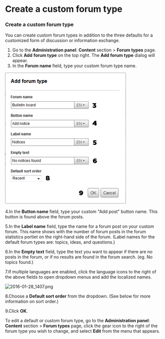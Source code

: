 # Create a custom forum type



### Create a custom forum type

You can create custom forum types in addition to the three defaults for a customized form of discussion or information exchange.

1. Go to the **Administration panel**: **Content** section &gt; **Forum types** page.
2. Click **Add** **forum type** on the top right. The **Add forum type** dialog will appear.
3. In the **Forum name** field, type your custom forum type name.

![](../../../.gitbook/assets/1%20%2819%29.png)



4.In the **Button name** field, type your custom "Add post" button name. This button is found above the forum posts.

5.In the **Label name** field, type the name for a forum post on your custom forum. This name shows with the number of forum posts in the forum statistics portlet on the right-hand side of the forum. \(Label names for the default forum types are: topics, ideas, and questions.\)

6.In the **Empty text** field, type the text you want to appear if there are no posts in the forum, or if no results are found in the forum search. \(eg. No topics found.\)

7.If multiple languages are enabled, click the language icons to the right of the above fields to open dropdown menus and add the localized names.

![2016-01-28\_1407.png](https://community.thoughtfarmer.com/imagethumb/219770130000/16751/950x950/False/2016-01-28_1407.png)

8.Choose a **Default sort order** from the dropdown. \(See below for more information on sort order.\)

9.Click **OK**.

To edit a default or custom forum type, go to the **Administration panel**: **Content** section &gt; **Forum types** page, click the gear icon to the right of the forum type you wish to change, and select **Edit** from the menu that appears.  


